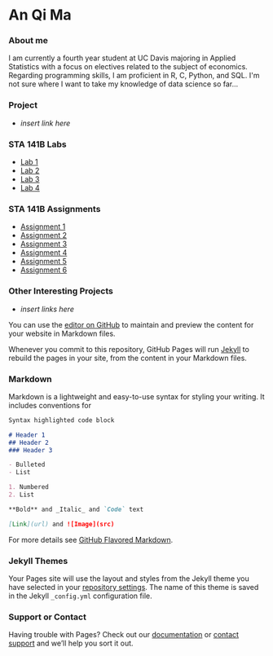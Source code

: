 # An Qi Ma

### About me
I am currently a fourth year student at UC Davis majoring in Applied Statistics with a focus on electives related to the subject of economics. Regarding programming skills, I am proficient in R, C, Python, and SQL. I'm not sure where I want to take my knowledge of data science so far...

### Project
- *insert link here*

### STA 141B Labs
- [Lab 1](https://anqima.github.io/labs/Lab1.html)
- [Lab 2](https://anqima.github.io/labs/Lab2.html)
- [Lab 3](https://anqima.github.io/labs/Lab3.html)
- [Lab 4](https://anqima.github.io/labs/Lab4.html)

### STA 141B Assignments
- [Assignment 1](https://anqima.github.io/assignments/assignment1.html)
- [Assignment 2](https://anqima.github.io/assignments/assignment2.html)
- [Assignment 3](https://anqima.github.io/assignments/assignment3.html)
- [Assignment 4](https://anqima.github.io/assignments/assignment4.html)
- [Assignment 5](https://anqima.github.io/assignments/assignment5.html)
- [Assignment 6](https://anqima.github.io/assignments/assignment6.html)

### Other Interesting Projects
- *insert links here*

You can use the [editor on GitHub](https://github.com/anqima/anqima.github.io/edit/master/index.md) to maintain and preview the content for your website in Markdown files.

Whenever you commit to this repository, GitHub Pages will run [Jekyll](https://jekyllrb.com/) to rebuild the pages in your site, from the content in your Markdown files.

### Markdown

Markdown is a lightweight and easy-to-use syntax for styling your writing. It includes conventions for

```markdown
Syntax highlighted code block

# Header 1
## Header 2
### Header 3

- Bulleted
- List

1. Numbered
2. List

**Bold** and _Italic_ and `Code` text

[Link](url) and ![Image](src)
```

For more details see [GitHub Flavored Markdown](https://guides.github.com/features/mastering-markdown/).

### Jekyll Themes

Your Pages site will use the layout and styles from the Jekyll theme you have selected in your [repository settings](https://github.com/anqima/anqima.github.io/settings). The name of this theme is saved in the Jekyll `_config.yml` configuration file.

### Support or Contact

Having trouble with Pages? Check out our [documentation](https://help.github.com/categories/github-pages-basics/) or [contact support](https://github.com/contact) and we’ll help you sort it out.
